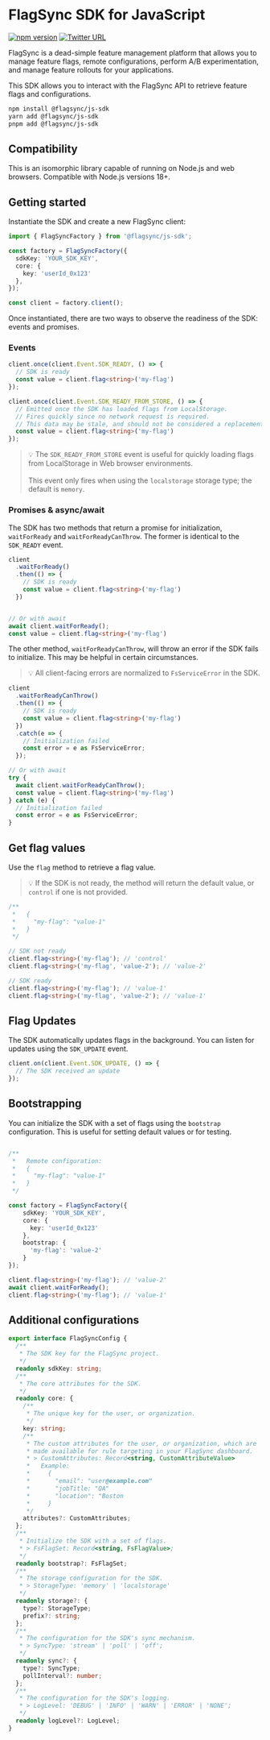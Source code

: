 # FlagSync SDK for JavaScript

[![npm version](https://badge.fury.io/js/%40flagsync%2Fjs-sdk.svg)](https://badge.fury.io/js/%40flagsync%2Fjs-sdk)
[![Twitter URL](https://img.shields.io/twitter/url/https/twitter.com/flagsync.svg?style=social&label=Follow%20%40flagsync)](https://twitter.com/flagsync)

FlagSync is a dead-simple feature management platform that allows you to manage feature flags, remote configurations, perform A/B experimentation, and manage feature rollouts for your applications. 

This SDK allows you to interact with the FlagSync API to retrieve feature flags and configurations.

```bash
npm install @flagsync/js-sdk
yarn add @flagsync/js-sdk
pnpm add @flagsync/js-sdk
```

## Compatibility
This is an isomorphic library capable of running on Node.js and web browsers. Compatible with Node.js versions 18+.

## Getting started

Instantiate the SDK and create a new FlagSync client:

```ts
import { FlagSyncFactory } from '@flagsync/js-sdk';

const factory = FlagSyncFactory({
  sdkKey: 'YOUR_SDK_KEY',
  core: {
    key: 'userId_0x123'
  },
});

const client = factory.client();
```
Once instantiated, there are two ways to observe the readiness of the SDK: events and promises. 


### Events


```ts
client.once(client.Event.SDK_READY, () => {
  // SDK is ready
  const value = client.flag<string>('my-flag')
});

client.once(client.Event.SDK_READY_FROM_STORE, () => {
  // Emitted once the SDK has loaded flags from LocalStorage.
  // Fires quickly since no network request is required.
  // This data may be stale, and should not be considered a replacement for the SDK_READY event
  const value = client.flag<string>('my-flag')
});
```

>💡 The `SDK_READY_FROM_STORE` event is useful for quickly loading flags from LocalStorage in Web browser environments.<br /><br />This event only fires when using the `localstorage` storage type; the default is `memory`.




### Promises & async/await
The SDK has two methods that return a promise for initialization, `waitForReady` and `waitForReadyCanThrow`. The former is identical to the `SDK_READY` event.

```ts
client
  .waitForReady()
  .then(() => {
    // SDK is ready
    const value = client.flag<string>('my-flag')
  })


// Or with await
await client.waitForReady();
const value = client.flag<string>('my-flag')
```

The other method, `waitForReadyCanThrow`, will throw an error if the SDK fails to initialize. This may be helpful in certain circumstances.
>💡 All client-facing errors are normalized to `FsServiceError` in the SDK.

```ts
client
  .waitForReadyCanThrow()
  .then(() => {
    // SDK is ready
    const value = client.flag<string>('my-flag')
  })
  .catch(e => {
    // Initialization failed
    const error = e as FsServiceError;
  });

// Or with await
try {
  await client.waitForReadyCanThrow();
  const value = client.flag<string>('my-flag')
} catch (e) {
  // Initialization failed
  const error = e as FsServiceError;
}
```

## Get flag values
Use the `flag` method to retrieve a flag value.
>💡 If the SDK is not ready, the method will return the default value, or `control` if one is not provided.

```ts
/**
 *   {
 *     "my-flag": "value-1"
 *   } 
 */

// SDK not ready
client.flag<string>('my-flag'); // 'control'
client.flag<string>('my-flag', 'value-2'); // 'value-2'

// SDK ready
client.flag<string>('my-flag'); // 'value-1'
client.flag<string>('my-flag', 'value-2'); // 'value-1'
```

## Flag Updates

The SDK automatically updates flags in the background. You can listen for updates using the `SDK_UPDATE` event.

```ts
client.on(client.Event.SDK_UPDATE, () => {
  // The SDK received an update
});
```

## Bootstrapping
You can initialize the SDK with a set of flags using the `bootstrap` configuration. This is useful for setting default values or for testing.

```ts

/**
 *   Remote configuration:
 *   {
 *     "my-flag": "value-1"
 *   }
 */

const factory = FlagSyncFactory({
    sdkKey: 'YOUR_SDK_KEY',
    core: {
      key: 'userId_0x123'
    },
    bootstrap: {
      'my-flag': 'value-2'
    }
});

client.flag<string>('my-flag'); // 'value-2'
await client.waitForReady();
client.flag<string>('my-flag'); // 'value-1'
```

## Additional configurations

```ts
export interface FlagSyncConfig {
  /**
   * The SDK key for the FlagSync project.
   */
  readonly sdkKey: string;
  /**
   * The core attributes for the SDK.
   */
  readonly core: {
    /**
     * The unique key for the user, or organization.
     */
    key: string;
    /**
     * The custom attributes for the user, or organization, which are
     * made available for rule targeting in your FlagSync dashboard.
     * > CustomAttributes: Record<string, CustomAttributeValue>
     *   Example: 
     *     {
     *       "email": "user@example.com"
     *       "jobTitle: "QA"
     *       "location": "Boston
     *     }     
     */
    attributes?: CustomAttributes;
  };
  /**
   * Initialize the SDK with a set of flags.
   * > FsFlagSet: Record<string, FsFlagValue>;
   */
  readonly bootstrap?: FsFlagSet;
  /**
   * The storage configuration for the SDK.
   * > StorageType: 'memory' | 'localstorage'
   */
  readonly storage?: {
    type?: StorageType;
    prefix?: string;
  };
  /**
   * The configuration for the SDK's sync mechanism.
   * > SyncType: 'stream' | 'poll' | 'off';
   */
  readonly sync?: {
    type?: SyncType;
    pollInterval?: number;
  };
  /**
   * The configuration for the SDK's logging.
   * > LogLevel: 'DEBUG' | 'INFO' | 'WARN' | 'ERROR' | 'NONE';
   */
  readonly logLevel?: LogLevel;
}
```
